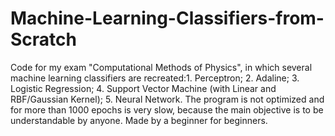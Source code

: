 # Machine-Learning-Classifiers-from-Scratch
Code for my exam "Computational Methods of Physics", in which several machine learning classifiers are recreated:1. Perceptron;
2. Adaline;
3. Logistic Regression;
4. Support Vector Machine (with Linear and RBF/Gaussian Kernel);
5. Neural Network.
The program is not optimized and for more than 1000 epochs is very slow, because the main objective is to be understandable by anyone.
Made by a beginner for beginners.
